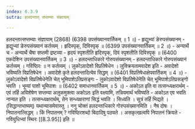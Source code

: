 ```yaml
---
index: 6.3.9
sutra: हलदन्तात् सप्तम्याः संज्ञायाम्

---
```

हलदन्तात्सप्तम्याः संज्ञायाम् (2868) (6398 उपसंख्यानवार्तिकम् ॥ 1 ॥) - हृद्युभ्यां ङेरुपसंख्यानम् - हृद्युभ्यां ङेरुपसंख्यानं कर्तव्यम् । हृदिस्पृक्, दिविस्पृक् ॥ (6399 उपसंख्यानवार्तिकम् ॥ 2 ॥) - अन्यार्थे च - अन्यार्थे चैषा सप्तमी द्रष्टव्या  -  हृदयं स्पृशतीति हृदिस्पृक्, दिवं स्पृशतीति दिविस्पृक् ॥ (6400 एकदेशिन उपसंख्यानवार्तिकम् ॥ 3 ॥) - हलदन्ताधिकारे गोरुपसंख्यानम् - हलदन्ताधिकारे गोरुपसंख्यानं कर्तव्यम् । गविष्ठिरः ॥ न कर्तव्यम् । लुकोऽवादेशो विप्रतिषेधेन । लुक्क्रियतामवादेश इति  -  अवादेशो भविष्यति विप्रतिषेधेन । अवादेशे कृते हलदन्तादित्येव सिद्धम् ॥ (6401 विप्रतिषेधाक्षेपवार्तिकम् ॥ 4 ॥) - लुकोऽवादेशो विप्रतिषेधेनेति चेत् भूमिपाशेऽतिप्रसङ्गः - लुकोऽवादेशो विप्रतिषेधेनेति चेत् भूमिपाशेऽतिप्रसङ्गो भवति । भूम्यां पाशो भूमिपाशः ॥ (6402 समाधानवार्तिकम् ॥ 5 ॥) - अकोऽत इति वा तत्सन्ध्यक्षरार्थम् - एवं तर्हि अविशेषेण सप्तम्या अलुकमुक्त्वा अकोऽतः इति वक्ष्यामि, तन्नियमार्थं भविष्यति  -  अकोऽत एव भवति नान्यत इति । तत्सन्ध्यक्षरार्थम्, तेन सन्ध्यक्षराणां सिद्धं भवति । सिध्यति । सूत्रं तर्हि भिद्यते । (सिद्धान्तभाष्यम्) यथान्यासमेवास्तु । ननु चोक्तं हलदन्ताधिकारे गोरुपसंख्यानमिति । नैष दोषः । निपातनात्सिद्धम् । किं निपातनम् ? गविष्ठिरशब्दो बिदादिषु पठ्यते । असकृत्खल्वपि निपातनं क्रियते  -  गवियुधिभ्यां स्थिरः [[8.3.95]] इति ॥